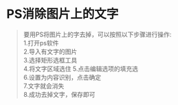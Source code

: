 # PS消除图片上的文字

> 要用PS将图片上的字去掉，可以按照以下步骤进行操作:  
> 1.打开ps软件  
> 2.导入有文字的图片  
> 3.选择矩形选框工具  
> 4.将文字区域选住
> 5.点击编辑选项的填充选  
> 6.设置为内容识别，点击确定  
> 7.文字就会消失  
> 8.成功去掉文字，保存即可  
